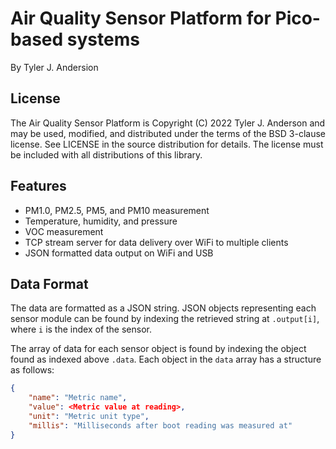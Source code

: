 # Air Quality Sensor Platform for Pico-based systems

By Tyler J. Andersion

## License

The Air Quality Sensor Platform is Copyright (C) 2022 Tyler
J. Anderson and may be used, modified, and distributed under the terms
of the BSD 3-clause license. See LICENSE in the source distribution
for details. The license must be included with all distributions of
this library.

## Features

- PM1.0, PM2.5, PM5, and PM10 measurement
- Temperature, humidity, and pressure
- VOC measurement
- TCP stream server for data delivery over WiFi to multiple clients
- JSON formatted data output on WiFi and USB

## Data Format

The data are formatted as a JSON string. JSON objects representing
each sensor module can be found by indexing the retrieved string at
`.output[i]`, where `i` is the index of the sensor.

The array of data for each sensor object is found by indexing the
object found as indexed above `.data`. Each object in the `data` array
has a structure as follows:

``` json
{
	"name": "Metric name",
	"value": <Metric value at reading>,
	"unit": "Metric unit type",
	"millis": "Milliseconds after boot reading was measured at"
}
```


